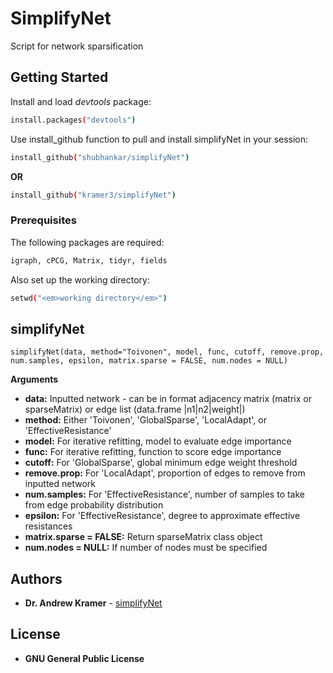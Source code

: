 # SimplifyNet

Script for network sparsification

## Getting Started

Install and load _devtools_ package:
```sh
install.packages("devtools")
```

Use install_github function to pull and install simplifyNet in your session:
```sh
install_github("shubhankar/simplifyNet")
```
<strong>OR</strong>
```sh
install_github("kramer3/simplifyNet")
```

### Prerequisites

The following packages are required:
```sh
igraph, cPCG, Matrix, tidyr, fields
```

Also set up the working directory:
```sh
setwd("<em>working directory</em>")
```

## simplifyNet
```
simplifyNet(data, method="Toivonen", model, func, cutoff, remove.prop, num.samples, epsilon, matrix.sparse = FALSE, num.nodes = NULL)
```

**Arguments**

* **data:** Inputted network - can be in format adjacency matrix (matrix or sparseMatrix) or edge list (data.frame |n1|n2|weight|)
* **method:** Either 'Toivonen', 'GlobalSparse', 'LocalAdapt', or 'EffectiveResistance'
* **model:** For iterative refitting, model to evaluate edge importance
* **func:** For iterative refitting, function to score edge importance
* **cutoff:** For 'GlobalSparse', global minimum edge weight threshold
* **remove.prop:** For 'LocalAdapt', proportion of edges to remove from inputted network
* **num.samples:** For 'EffectiveResistance', number of samples to take from edge probability distribution
* **epsilon:** For 'EffectiveResistance', degree to approximate effective resistances
* **matrix.sparse = FALSE:** Return sparseMatrix class object
* **num.nodes = NULL:** If number of nodes must be specified

## Authors

* **Dr. Andrew Kramer** - [simplifyNet](https://github.com/kramer3/simplifyNet)

## License

* **GNU General Public License**



